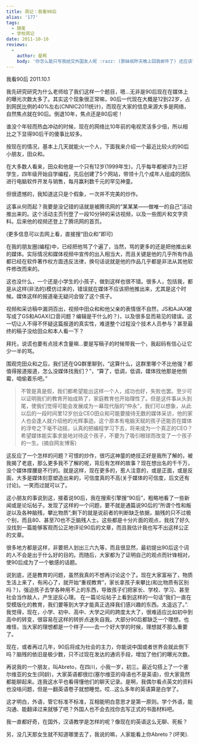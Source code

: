 ```yaml
---
title: 周记：我看90后
alias: '177'
tags:
  - 随笔
  - 学校周记
date: 2011-10-16
reviews:
  -
    author: 星枵
    body: '你怎么能只写我结交外国友人呢 :razz: (那妹纸昨天晚上回我邮件了) 还应该写写我和田老总对比一下,, 我是多么的低调,, 我是多么的幸运.. 我是多么的'
---
```


我看90后   2011.10.1

我先研究研究为什么老师给了我们这样一个题目，嗯&#8230;无非是90后现在在媒体上的曝光次数太多了。其实这个现象很正常嘛，90后一代现在大概是12到22岁，占到网民比例的40%左右(CNNIC2011统计)，而现在大家的信息来源大多是网络，自然焦点就在90后。倒退10年，焦点还是80后呢！

谁没个年轻而热血冲动的时候，现在的网络比10年前的电视灵活多少倍，所以相比之下显得90后干的傻事比较多。

按现在的情况，基本上几天就能火一个人，下面我来介绍一个最近比较火的90后小朋友，田众和。

在大多数人看来，田众和他是一个只有12岁(1999年生)，几乎每年都被评为三好学生，四年级开始自学编程，先后创建了5个网站，带领十几个成年人组成的团队进行电脑软件开发与销售，每月赢利数千元的罕见神童。

但很遗憾的，我知道这只是个假象，一次并不完美的炒作。

这事从何而起？我要是没记错的话就是被腾讯网的“某某某——做唯一的自己”活动推出来的。这个活动主页刊登了一段10分钟的采访视频，以及一些图片和文字资料。后来他的视频还登上了腾讯网的首页。

(更多信息可以去网上看，直接搜“田众和”即可)

在我的朋友圈(编程)中，已经把他骂了个遍了，当然，骂的更多的还是把他推出来的媒体。实际情况和媒体视频中宣传的出入相当大，而且关键是他的几乎所有作品都已经在软件著作权方面违反法律，换句话说就是他的作品几乎都是非法从其他软件修改而来的。

这也没什么，一个还是小学生的小孩子，做到这样也很不错。很多人，包括我，都是从这样(非法的)模仿过来的，错误就在媒体不应该把他推出来，尤其是这个时候。媒体这样的报道毫无疑问会毁了这个孩子。

视频和采访稿中漏洞百出，视频中田众和和他父亲的表情很不自然，JS和AJAX被写成了GS和AGAX(口音问题？编辑是干什么的？)，以及很多显而易见的错误。这一切让人不得不怀疑这篇报道的真实性，难道整个过程没个技术人员参与？甚至最终的稿子没给田众和本人看一下？

拜托，说谎也要有点技术含量嘛&#8230;要是写稿子的时候带我一个，我起码有信心让它少一半的骂。

围观完田众和之后，我们还在QQ群里聊到，“这算什么，这群里哪个不比他强？都值得报道报道，怎么没媒体找我们？”，“算了，低调，低调，媒体找他那是他倒霉，咱偷着乐吧。”

> 不管是真是假，我们都希望能出这样一个人，成功也好，失败也罢。至少可以证明我们的教育开始成熟了，家庭教育也开始理性了。但是这件事从头到尾，使我们觉得可能会发展成为一幕现代版的“仲永”，我们可以想象，从此以后的一段时间里12岁创业CEO田众和可能要接待无数的媒体采访，他的家人也会逢人就介绍他的光辉事迹。这个原本有电脑天赋的孩子还能否在媒体的浮夸之下毫不动摇，认真的把编程学习下去，将来成为一个真正的CEO？希望媒体能实事求是地对待这个孩子，不要为了吸引眼球而改变了一个孩子的一生。(摘自网友博客)

这反应了一个怎样的问题？可恨的炒作，很巧这神童的绝技正好是我所了解的，被我揭了老底，那么更多我不了解的呢，背后有怎样的故事？现在想出名的千千万，没个媒体撑腰是不行的。就是这样，现在更多的，惹人注意的，或是正面，或是反面，大多是媒体刻意塑造出来的，可信度真的不高(关于媒体的可信度，后文还有讨论)。一笑而过就可以了。

这小朋友的事说到这，接着说90后，我在搜索引擎搜“90后”，粗略地看了一些新闻或是论坛帖子。发现了这样的一个问题，要不就是通篇说90后的“所谓个性和叛逆以及各种脑残，攀比物质”;剩下的就是说前者的判断缺乏依据，脑残的只不过极个别，而且80、甚至70也不乏脑残人士。这些都是十分片面的观点，我找了好久没找到一篇能够客观而公正地评论90后的文章，而且我估计我也写不出这样公正的文章。

很多地方都是这样，非要把人划出三六九等，而且很显然，最初提出90后这个词的人不会是出于什么好的目的。而随后，大家都为了证明自己的观点而针锋相对，使90后成为了一个敏感的话题。

说到底，还是教育的问题，虽然我真的不想再讨论这个了。现在大家富裕了，物质生活上来了，有闲心了，就开始“重视教育”，家长拿孩子来攀比(和比物质有区别吗？)，强迫孩子去学各种用不上的东西，导致孩子们把家长、学校、学习、甚至社会当作敌人，产生逆反心理。
在一篇论坛帖子上看到这样的一句话“我们一直在受模版化的教育，我们要等到大学才能真正选择我们感兴趣的东西。太遥远了。”.我觉得，现在，小学、初中、高中、大学之间的跨度太大了，很难适应比如初中到高中的转变，很容易在这样的转折点迷失自我。大部分90后都缺乏一个理想，也难怪，当大家的理想都是一个样子——去一个好大学的时候，理想就不那么重要了。

现在，或者再过几年，90后将成为社会的主力，你能说中国或者世界会就此倒下吗？脑残的依旧是极少数，只不过现在发达的通讯手段，增加了他们的曝光次数。

再说我的一个朋友，叫Abreto，在四川，小我一岁，初三。最近勾搭上了一个塞尔维亚的女生(同龄)，大家英语都很烂(塞尔维亚的母语也不是英语)，但大家竟然都能聊起来。连我这水平也看得懂他们的聊天记录。是啊，我偶尔看点英文的资料也没啥问题，但是一翻英语卷子就想睡觉。哎&#8230;这么多年的英语算是白学了。

这才明白，外语，管它标准不标准，互相能明白意思才是第一原则。学个外语，能沟通、能翻译过来就够了吧？外国人也不会去找你去写正式的书面材料吧。

我一直都好奇，在国外，汉语教学是怎样的呢？像现在的英语这么无聊、死板？

另，没几天那女生就不知道哪里去了，我说的嘛，人家能看上你Abreto？(坏笑).
